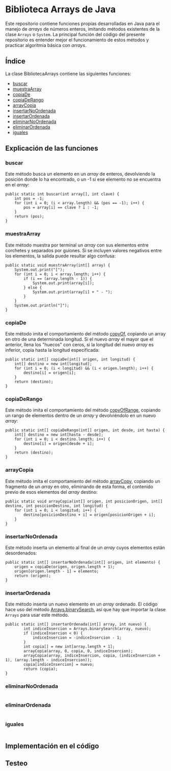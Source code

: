 # Biblioteca Arrays de Java
Este repositorio contiene funciones propias desarrolladas en Java para el manejo de _arrays_ de números enteros, imitando métodos existentes de la clase `Arrays` o `System`. La principal función del código del presente repositorio es entender mejor el funcionamiento de estos métodos y practicar algoritmia básica con _arrays_.

## Índice

La clase BibliotecaArrays contiene las siguientes funciones:

- [buscar](#buscar)
- [muestraArray](#muestraarray)
- [copiaDe](#copiade)
- [copiaDeRango](#copiaderango)
- [arrayCopia](#arraycopia)
- [insertarNoOrdenada](#insertarnoordenada)
- [insertarOrdenada](#insertarordenada)
- [eliminarNoOrdenada](#eliminarnoordenada)
- [eliminarOrdenada](#eliminarordenada)
- [iguales](#iguales)

## Explicación de las funciones

### buscar
Este método busca un elemento en un _array_ de enteros, devolviendo la posición donde lo ha encontrado, o un -1 si ese elemento no se encuentra en el _array_:
```
public static int buscar(int array[], int clave) {
    int pos = -1;
    for (int i = 0; (i < array.length) && (pos == -1); i++) {
        pos = array[i] == clave ? i : -1;
    }
    return (pos);
}
```
### muestraArray
Este método muestra por terminal un _array_ con sus elementos entre corchetes y separados por guiones. Si se incluyen valores negativos entre los elementos, la salida puede resultar algo confusa:
```
public static void muestraArray(int[] array) {
    System.out.print("[");
    for (int i = 0; i < array.length; i++) {
        if (i == (array.length - 1)) {
            System.out.print(array[i]);
        } else {
            System.out.print(array[i] + " - ");
        }
    }
    System.out.println("]");
}
```
### copiaDe
Este método imita el comportamiento del método [copyOf](https://docs.oracle.com/javase/7/docs/api/java/util/Arrays.html#copyOf(int[],%20int)), copiando un array en otro de una determinada longitud. Si el nuevo _array_ el mayor que el anterior, llena los "huecos" con ceros, si la longitud del nuevo _array_ es inferior, copia hasta la longitud especificada:
```
public static int[] copiaDe(int[] origen, int longitud) {
    int[] destino = new int[longitud];
    for (int i = 0; (i < longitud) && (i < origen.length); i++) {
        destino[i] = origen[i];
    }
    return (destino);
}
```
### copiaDeRango
Este método imita el comportamiento del método [copyOfRange](https://docs.oracle.com/javase/7/docs/api/java/util/Arrays.html#copyOfRange(int[],%20int,%20int)), copiando un rango de elementos dentro de un _array_ y devolviéndolo en un nuevo _array_:
```
public static int[] copiaDeRango(int[] origen, int desde, int hasta) {
    int[] destino = new int[hasta - desde];
    for (int i = 0; i < destino.length; i++) {
        destino[i] = origen[desde + i];
    }
    return (destino);
}
```
### arrayCopia
Este método imita el comportamiento del método [arrayCopy](https://docs.oracle.com/javase/7/docs/api/java/lang/System.html#arraycopy(java.lang.Object,%20int,%20java.lang.Object,%20int,%20int)), copiando un fragmento de un _array_ en otro, eliminando de esta forma, el contenido previo de esos elementos del _array_ destino:

```
public static void arrayCopia(int[] origen, int posicionOrigen, int[] destino, int posicionDestino, int longitud) {
    for (int i = 0; i < longitud; i++) {
        destino[posicionDestino + i] = origen[posicionOrigen + i];
    }
}
```
### insertarNoOrdenada
Este método inserta un elemento al final de un _array_ cuyos elementos están desordenados:
```
public static int[] insertarNoOrdenada(int[] origen, int elemento) {
    origen = copiaDe(origen, origen.length + 1);
    origen[origen.length - 1] = elemento;
    return (origen);
}
```
### insertarOrdenada
Este método inserta un nuevo elemento en un _array_ ordenado. El código hace uso del método [Arrays.binarySearch](https://docs.oracle.com/javase/7/docs/api/java/util/Arrays.html#binarySearch(int[],%20int)), así que hay que importar la clase `Arrays` para usar este método.

```
public static int[] insertarOrdenada(int[] array, int nuevo) {
        int indiceInsercion = Arrays.binarySearch(array, nuevo);
        if (indiceInsercion < 0) {
            indiceInsercion = -indiceInsercion - 1;
        }
        int copia[] = new int[array.length + 1];
        arrayCopia(array, 0, copia, 0, indiceInsercion);
        arrayCopia(array, indiceInsercion, copia, (indiceInsercion + 1), (array.length - indiceInsercion));
        copia[indiceInsercion] = nuevo;
        return (copia);
}
```
### eliminarNoOrdenada

```
```
### eliminarOrdenada

```
```
### iguales 

```
```

## Implementación en el código

## Testeo

